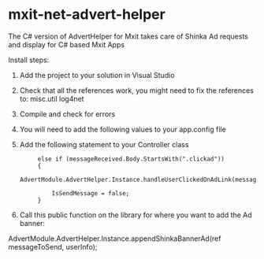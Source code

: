 mxit-net-advert-helper
======================

The C# version of AdvertHelper for Mxit takes care of Shinka Ad requests and display for C# based Mxit Apps

Install steps:

1) Add the project to your solution in Visual Studio

2) Check that all the references work, you might need to fix the references to:
misc.util
log4net

3) Compile and check for errors

4) You will need to add the following values to your app.config file
      <add key="OpenX_URL" value="http://ox-d.shinka.sh/ma/1.0/arx?auid="/>
      <add key="OpenX_AddUnitID_120" value= "XXXXXX"/> 
      <add key="OpenX_AddUnitID_240" value= "XXXXXX"/> 
      <add key="OpenX_AddUnitID_320" value= "XXXXXX"/> 
      <add key="isShowShinkaBannerAd" value= "1"/>
      <add key="bannerAdTimeout" value= "2500"/>
	  
5) Add the following statement to your Controller class

            else if (messageReceived.Body.StartsWith(".clickad"))
            {
                AdvertModule.AdvertHelper.Instance.handleUserClickedOnAdLink(messageReceived,userInfo);

                IsSendMessage = false;
            }
			
6) Call this public function on the library for where you want to add the Ad banner:

AdvertModule.AdvertHelper.Instance.appendShinkaBannerAd(ref messageToSend, userInfo);

